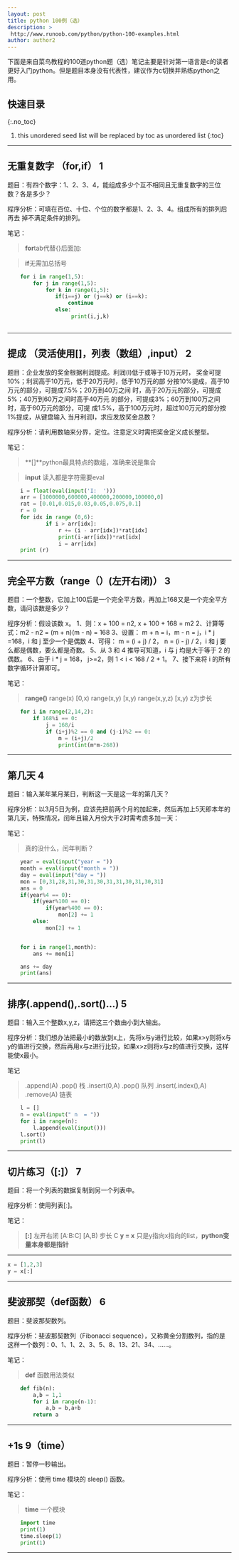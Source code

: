 ```yaml
---
layout: post
title: python 100例（选）
description: >
 http://www.runoob.com/python/python-100-examples.html
author: author2
---
```


下面是来自菜鸟教程的100道python题（选）笔记主要是针对第一语言是c的读者更好入门python。但是题目本身没有代表性，建议作为c切换并熟练python之用。

## 快速目录
{:.no_toc}
1. this unordered seed list will be replaced by toc as unordered list
{:toc}


---
## 无重复数字 （for,if） 1

题目：有四个数字：1、2、3、4，能组成多少个互不相同且无重复数字的三位数？各是多少？

程序分析：可填在百位、十位、个位的数字都是1、2、3、4。组成所有的排列后再去 掉不满足条件的排列。

笔记： 
>**for**tab代替{}后面加:

>**if**无需加总括号
  


~~~py
    for i in range(1,5):
        for j in range(1,5):
            for k in range(1,5):
               if(i==j) or (j==k) or (i==k):
                   continue
               else:
                    print(i,j,k)
                
~~~

----

## 提成  （灵活使用[]，列表（数组）,input） 2
题目：企业发放的奖金根据利润提成。利润(I)低于或等于10万元时，
奖金可提10%；利润高于10万元，低于20万元时，低于10万元的部
分按10%提成，高于10万元的部分，可提成7.5%；20万到40万之间
时，高于20万元的部分，可提成5%；40万到60万之间时高于40万元
的部分，可提成3%；60万到100万之间时，高于60万元的部分，可提
成1.5%，高于100万元时，超过100万元的部分按1%提成，从键盘输入
当月利润I，求应发放奖金总数？

程序分析：请利用数轴来分界，定位。注意定义时需把奖金定义成长整型。

笔记：
>**[]**python最具特点的数组，准确来说是集合

>**input** 读入都是字符需要eval
~~~py
    i = float(eval(input('I:  ')))
    arr = [1000000,600000,400000,200000,100000,0]
    rat = [0.01,0.015,0.03,0.05,0.075,0.1]
    r = 0
    for idx in range (0,6):
            if i > arr[idx]:
                r += (i - arr[idx])*rat[idx]
                print(i-arr[idx])*rat[idx]
                i = arr[idx]
    print (r)
~~~

---

## 完全平方数（range（）(左开右闭)） 3
题目：一个整数，它加上100后是一个完全平方数，再加上168又是一个完全平方数，请问该数是多少？

程序分析：假设该数 x。
1、则：x + 100 = n2, x + 100 + 168 = m2
2、计算等式：m2 - n2 = (m + n)(m - n) = 168
3、设置： m + n = i，m - n = j，i * j =168，i 和 j 至少一个是偶数
4、可得： m = (i + j) / 2， n = (i - j) / 2，i 和 j 要么都是偶数，要么都是奇数。
5、从 3 和 4 推导可知道，i 与 j 均是大于等于 2 的偶数。
6、由于 i * j = 168， j>=2，则 1 < i < 168 / 2 + 1。
7、接下来将 i 的所有数字循环计算即可。

笔记：
>**range()** range(x) [0,x) range(x,y) [x,y) range(x,y,z) [x,y) z为步长
~~~py
    for i in range(2,14,2):
        if 168%i == 0:
            j = 168/i
            if (i+j)%2 == 0 and (j-i)%2 == 0:
                m = (i+j)/2
                print(int(m*m-268)) 
~~~

---
## 第几天 4

题目：输入某年某月某日，判断这一天是这一年的第几天？

程序分析：以3月5日为例，应该先把前两个月的加起来，然后再加上5天即本年的第几天，特殊情况，闰年且输入月份大于2时需考虑多加一天：

笔记：
>真的没什么，闰年判断？

~~~py
    year = eval(input("year = "))
    month = eval(input("month = "))
    day = eval(input("day = "))
    mon = [0,31,28,31,30,31,30,31,31,30,31,30,31]
    ans = 0
    if(year%4 == 0):
        if(year%100 == 0):
            if(year%400 == 0):
                mon[2] += 1
        else: 
            mon[2] += 1


    for i in range(1,month):
        ans += mon[i]

    ans += day
    print(ans)
~~~

---

## 排序(.append(),.sort()...) 5

题目：输入三个整数x,y,z，请把这三个数由小到大输出。

程序分析：我们想办法把最小的数放到x上，先将x与y进行比较，如果x>y则将x与y的值进行交换，然后再用x与z进行比较，如果x>z则将x与z的值进行交换，这样能使x最小。

笔记
>.append(A) .pop() 栈
>.insert(0,A) .pop() 队列
>.insert(.index(),A) .remove(A) 链表
~~~py
    l = []
    n = eval(input(" n  = "))
    for i in range(n):
        l.append(eval(input()))
    l.sort()
    print(l)
~~~

---

## 切片练习（[:]） 7

题目：将一个列表的数据复制到另一个列表中。

程序分析：使用列表[:]。

笔记：
>**[:]** 左开右闭 [A:B:C] [A,B) 步长 C
>**y = x** 只是y指向x指向的list，**python变量本身都是指针**

---
~~~py
x = [1,2,3]
y = x[:]
~~~
---

## 斐波那契（def函数） 6
题目：斐波那契数列。

程序分析：斐波那契数列（Fibonacci sequence），又称黄金分割数列，指的是这样一个数列：0、1、1、2、3、5、8、13、21、34、……。

笔记：
>**def** 函数用法类似
~~~py
    def fib(n):
        a,b = 1,1
        for i in range(n-1):
            a,b = b,a+b
        return a
~~~


---

## +1s 9（time）

题目：暂停一秒输出。

程序分析：使用 time 模块的 sleep() 函数。

笔记：
>**time** 一个模块
~~~py
    import time
    print(1)
    time.sleep(1)
    print(1)
~~~
---